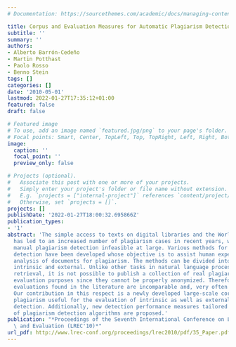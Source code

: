 ```yaml
---
# Documentation: https://sourcethemes.com/academic/docs/managing-content/

title: Corpus and Evaluation Measures for Automatic Plagiarism Detection
subtitle: ''
summary: ''
authors:
- Alberto Barrón-Cedeño
- Martin Potthast
- Paolo Rosso
- Benno Stein
tags: []
categories: []
date: '2010-05-01'
lastmod: 2022-01-27T17:35:12+01:00
featured: false
draft: false

# Featured image
# To use, add an image named `featured.jpg/png` to your page's folder.
# Focal points: Smart, Center, TopLeft, Top, TopRight, Left, Right, BottomLeft, Bottom, BottomRight.
image:
  caption: ''
  focal_point: ''
  preview_only: false

# Projects (optional).
#   Associate this post with one or more of your projects.
#   Simply enter your project's folder or file name without extension.
#   E.g. `projects = ["internal-project"]` references `content/project/deep-learning/index.md`.
#   Otherwise, set `projects = []`.
projects: []
publishDate: '2022-01-27T18:00:32.695866Z'
publication_types:
- '1'
abstract: 'The simple access to texts on digital libraries and the World Wide Web
  has led to an increased number of plagiarism cases in recent years, which renders
  manual plagiarism detection infeasible at large. Various methods for automatic plagiarism
  detection have been developed whose objective is to assist human experts in the
  analysis of documents for plagiarism. The methods can be divided into two main approaches:
  intrinsic and external. Unlike other tasks in natural language processing and information
  retrieval, it is not possible to publish a collection of real plagiarism cases for
  evaluation purposes since they cannot be properly anonymized. Therefore, current
  evaluations found in the literature are incomparable and, very often not even reproducible.
  Our contribution in this respect is a newly developed large-scale corpus of artificial
  plagiarism useful for the evaluation of intrinsic as well as external plagiarism
  detection. Additionally, new detection performance measures tailored to the evaluation
  of plagiarism detection algorithms are proposed.'
publication: "*Proceedings of the Seventh International Conference on Language Resources\
  \ and Evaluation (LREC'10)*"
url_pdf: http://www.lrec-conf.org/proceedings/lrec2010/pdf/35_Paper.pdf
---
```

